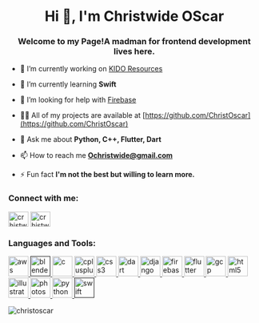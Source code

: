 <h1 align="center">Hi 👋, I'm Christwide OScar</h1>
<h3 align="center">Welcome to my Page!A madman for frontend development lives here.</h3>

- 🔭 I’m currently working on [KIDO Resources](https://github.com/ChristOscar/KidoResources)

- 🌱 I’m currently learning **Swift**

- 🤝 I’m looking for help with [Firebase](https://firebase.google.com/?gclid=Cj0KCQjwk8b7BRCaARIsAARRTL4gFGGceIqxpmLXGbvk006RHjmpjeiO_FF-B9ifVmVKmGTAeVfMRt0aAooPEALw_wcB)

- 👨‍💻 All of my projects are available at [https://github.com/ChristOscar](https://github.com/ChristOscar)

- 💬 Ask me about **Python, C++, Flutter, Dart**

- 📫 How to reach me **Ochristwide@gmail.com**

- ⚡ Fun fact **I'm not the best but willing to learn more.**

<p align="left"> 
<h3 align="left">Connect with me:</h3>
<a href="https://linkedin.com/in/crhistwide oscar" target="blank"><img align="center" src="https://cdn.jsdelivr.net/npm/simple-icons@3.0.1/icons/linkedin.svg" alt="crhistwide oscar" height="30" width="40" /></a>
<a href="https://www.youtube.com/c/crhistwide oscar" target="blank"><img align="center" src="https://cdn.jsdelivr.net/npm/simple-icons@3.0.1/icons/youtube.svg" alt="crhistwide oscar" height="30" width="40" /></a>
</p>

<h3 align="left">Languages and Tools:</h3>
<p align="left"> <a href="https://aws.amazon.com" target="_blank"> <img src="https://devicons.github.io/devicon/devicon.git/icons/amazonwebservices/amazonwebservices-original-wordmark.svg" alt="aws" width="40" height="40"/> </a> <a href="" target="_blank"> <img src="https://download.blender.org/branding/community/blender_community_badge_white.svg" alt="blender" width="40" height="40"/> </a> <a href="https://www.cprogramming.com/" target="_blank"> <img src="https://devicons.github.io/devicon/devicon.git/icons/c/c-original.svg" alt="c" width="40" height="40"/> </a> <a href="https://www.w3schools.com/cpp/" target="_blank"> <img src="https://devicons.github.io/devicon/devicon.git/icons/cplusplus/cplusplus-original.svg" alt="cplusplus" width="40" height="40"/> </a> <a href="https://www.w3schools.com/css/" target="_blank"> <img src="https://devicons.github.io/devicon/devicon.git/icons/css3/css3-original-wordmark.svg" alt="css3" width="40" height="40"/> </a> <a href="https://dart.dev" target="_blank"> <img src="https://www.vectorlogo.zone/logos/dartlang/dartlang-icon.svg" alt="dart" width="40" height="40"/> </a> <a href="https://www.djangoproject.com/" target="_blank"> <img src="https://devicons.github.io/devicon/devicon.git/icons/django/django-original.svg" alt="django" width="40" height="40"/> </a> <a href="https://firebase.google.com/" target="_blank"> <img src="https://www.vectorlogo.zone/logos/firebase/firebase-icon.svg" alt="firebase" width="40" height="40"/> </a> <a href="https://flutter.dev" target="_blank"> <img src="https://www.vectorlogo.zone/logos/flutterio/flutterio-icon.svg" alt="flutter" width="40" height="40"/> </a> <a href="https://cloud.google.com" target="_blank"> <img src="https://www.vectorlogo.zone/logos/google_cloud/google_cloud-icon.svg" alt="gcp" width="40" height="40"/> </a> <a href="https://www.w3.org/html/" target="_blank"> <img src="https://devicons.github.io/devicon/devicon.git/icons/html5/html5-original-wordmark.svg" alt="html5" width="40" height="40"/> </a> <a href="https://www.adobe.com/in/products/illustrator.html" target="_blank"> <img src="https://www.vectorlogo.zone/logos/adobe_illustrator/adobe_illustrator-icon.svg" alt="illustrator" width="40" height="40"/> </a> <a href="https://www.photoshop.com/en" target="_blank"> <img src="https://devicons.github.io/devicon/devicon.git/icons/photoshop/photoshop-plain.svg" alt="photoshop" width="40" height="40"/> </a> <a href="https://www.python.org" target="_blank"> <img src="https://devicons.github.io/devicon/devicon.git/icons/python/python-original.svg" alt="python" width="40" height="40"/> </a> <a href="" target="_blank"> <img src="https://devicons.github.io/devicon/devicon.git/icons/swift/swift-original-wordmark.svg" alt="swift" width="40" height="40"/> </a> </p>

<p><img align="center" src="https://github-readme-stats.vercel.app/api/top-langs/?username=christoscar&layout=compact" alt="christoscar" /></p>

